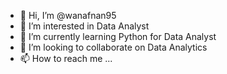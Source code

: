 - 👋 Hi, I’m @wanafnan95
- 👀 I’m interested in Data Analyst
- 🌱 I’m currently learning Python for Data Analyst
- 💞️ I’m looking to collaborate on Data Analytics
- 📫 How to reach me ...

<!---
wanafnan95/wanafnan95 is a ✨ special ✨ repository because its `README.md` (this file) appears on your GitHub profile.
You can click the Preview link to take a look at your changes.
--->
